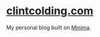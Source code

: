 # [clintcolding.com](http://clintcolding.com)

My personal blog built on [Minima](https://github.com/jekyll/minima).